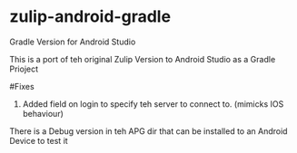 # zulip-android-gradle
Gradle Version for Android Studio

This is a port of teh original Zulip Version to Android Studio as a Gradle Prioject

#Fixes

1. Added field on login to specify teh server to connect to. (mimicks IOS behaviour)

There is a Debug version in teh APG dir that can be installed to an Android Device to test it
